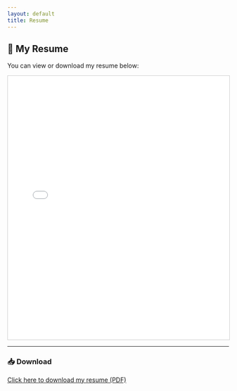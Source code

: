 ```yaml
---
layout: default
title: Resume
---
```


<!--- Trigger rebuild --->

## 📄 My Resume

You can view or download my resume below:

<iframe src="/assets/Resume_SligerMeredith.pdf" width="100%" height="600px" style="border: 1px solid #ccc;">
  This browser does not support embedded PDFs. You can <a href="/assets/Resume_SligerMeredith.pdf">download the resume here</a> instead.
</iframe>

---

### 📥 Download

[Click here to download my resume (PDF)](/assets/Resume_SligerMeredith.pdf)
